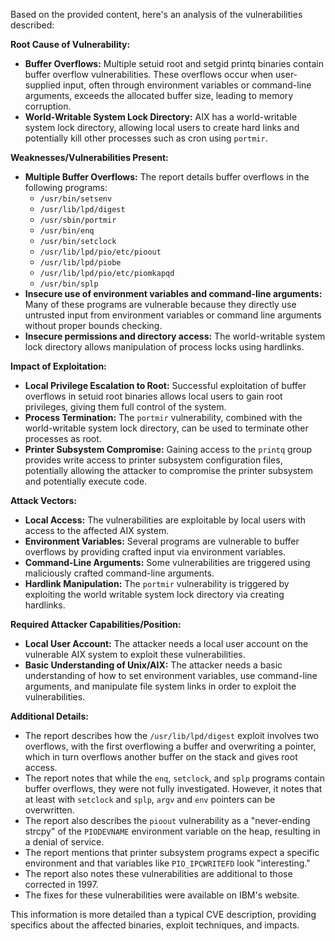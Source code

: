 Based on the provided content, here's an analysis of the vulnerabilities described:

**Root Cause of Vulnerability:**

*   **Buffer Overflows:** Multiple setuid root and setgid printq binaries contain buffer overflow vulnerabilities. These overflows occur when user-supplied input, often through environment variables or command-line arguments, exceeds the allocated buffer size, leading to memory corruption.
*   **World-Writable System Lock Directory:** AIX has a world-writable system lock directory, allowing local users to create hard links and potentially kill other processes such as cron using `portmir`.

**Weaknesses/Vulnerabilities Present:**

*   **Multiple Buffer Overflows:** The report details buffer overflows in the following programs:
    *   `/usr/bin/setsenv`
    *   `/usr/lib/lpd/digest`
    *   `/usr/sbin/portmir`
    *   `/usr/bin/enq`
    *   `/usr/bin/setclock`
    *   `/usr/lib/lpd/pio/etc/pioout`
    *   `/usr/lib/lpd/piobe`
    *   `/usr/lib/lpd/pio/etc/piomkapqd`
    *   `/usr/bin/splp`
*   **Insecure use of environment variables and command-line arguments:** Many of these programs are vulnerable because they directly use untrusted input from environment variables or command line arguments without proper bounds checking.
*   **Insecure permissions and directory access:** The world-writable system lock directory allows manipulation of process locks using hardlinks.

**Impact of Exploitation:**

*   **Local Privilege Escalation to Root:** Successful exploitation of buffer overflows in setuid root binaries allows local users to gain root privileges, giving them full control of the system.
*   **Process Termination:** The `portmir` vulnerability, combined with the world-writable system lock directory, can be used to terminate other processes as root.
*   **Printer Subsystem Compromise:** Gaining access to the `printq` group provides write access to printer subsystem configuration files, potentially allowing the attacker to compromise the printer subsystem and potentially execute code.

**Attack Vectors:**

*   **Local Access:** The vulnerabilities are exploitable by local users with access to the affected AIX system.
*   **Environment Variables:** Several programs are vulnerable to buffer overflows by providing crafted input via environment variables.
*   **Command-Line Arguments:** Some vulnerabilities are triggered using maliciously crafted command-line arguments.
*   **Hardlink Manipulation:** The `portmir` vulnerability is triggered by exploiting the world writable system lock directory via creating hardlinks.

**Required Attacker Capabilities/Position:**

*   **Local User Account:** The attacker needs a local user account on the vulnerable AIX system to exploit these vulnerabilities.
*   **Basic Understanding of Unix/AIX:**  The attacker needs a basic understanding of how to set environment variables, use command-line arguments, and manipulate file system links in order to exploit the vulnerabilities.

**Additional Details:**

*   The report describes how the `/usr/lib/lpd/digest` exploit involves two overflows, with the first overflowing a buffer and overwriting a pointer, which in turn overflows another buffer on the stack and gives root access.
*   The report notes that while the `enq`, `setclock`, and `splp` programs contain buffer overflows, they were not fully investigated. However, it notes that at least with `setclock` and `splp`, `argv` and `env` pointers can be overwritten.
*   The report also describes the `pioout` vulnerability as a "never-ending strcpy" of the `PIODEVNAME` environment variable on the heap, resulting in a denial of service.
*   The report mentions that printer subsystem programs expect a specific environment and that variables like `PIO_IPCWRITEFD` look "interesting."
*   The report also notes these vulnerabilities are additional to those corrected in 1997.
*   The fixes for these vulnerabilities were available on IBM's website.

This information is more detailed than a typical CVE description, providing specifics about the affected binaries, exploit techniques, and impacts.